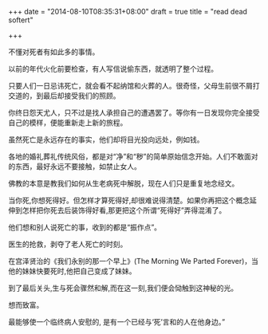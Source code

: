 +++
date = "2014-08-10T08:35:31+08:00"
draft = true
title = "read dead softert"

+++



不懂对死者有如此多的事情。

以前的年代火化前要检查，有人写信说偷东西，就透明了整个过程。

只要人们一日忌讳死亡，就会看不起纳馆和火葬的人。很奇怪，父母生前很不屑打交道的，到最后却接受我们的照顾。

你终日怨天尤人，只不过是找人承担自己的遭遇罢了。等你有一日发现你完全接受自己的模样，便能重新走上新的旅程。

虽然死亡是永远存在的事实，他们却将目光投向远处，例如钱。

各地的婚礼葬礼传统风俗，都是对“净”和“秽”的简单原始信念开始。人们不敢面对的东西，最好永远不要接触，如禁止女人。

佛教的本意是教我们如何从生老病死中解脱，现在人们只是重复地念经文。

当你死,你想死得好。但怎样才算死得好,却很难说得清楚。如果你再把这个概念延伸到怎样把你死去后装饰得好看,那更把这个所谓“死得好”弄得混淆了。

他们想和别人说死亡的事，收到的都是“振作点”。

医生的抢救，剥夺了老人死亡的时刻。

在宫泽贤治的《我们永别的那一个早上》(The Morning We Parted Forever)，当他的妹妹快要死时,他把自己变成了妹妹。

到了最后关头,生与死会骤然和解,而在这一刻,我们便会恸触到这神秘的光。

想而致富。

最能够使一个临终病人安慰的, 是有一个已经与‘死’言和的人在他身边。”